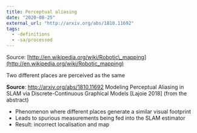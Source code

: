 ```yaml
---
title: Perceptual aliasing
date: "2020-08-25"
external_url: "http://arxiv.org/abs/1810.11692"
tags:
  - -definitions
  - -sa/processed
---
```


Source: [http://en.wikipedia.org/wiki/Robotic\_mapping](http://en.wikipedia.org/wiki/Robotic_mapping)

Two different places are perceived as the same

**Source**: <http://arxiv.org/abs/1810.11692>
Modeling Perceptual Aliasing in SLAM via Discrete-Continuous Graphical Models \[Lajoie 2018\]
(from the abstract)

*   Phenomenon where different places generate a similar visual footprint
*   Leads to spurious measurements being fed into the SLAM estimator
*   Result: incorrect localisation and map


